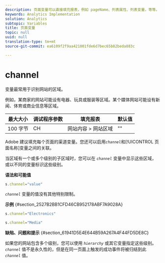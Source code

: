 ```yaml
---
description: 页面变量可以直接填充报表，例如 pageName、列表属性、列表变量，等等。
keywords: Analytics Implementation
solution: Analytics
subtopic: Variables
title: 页面变量
topic: null
uuid: null
translation-type: tm+mt
source-git-commit: ea6109f2f9aa421001fde6d7bec65b82beda883c

---
```



# channel

 变量最常用于识别网站的区域。

<!-- 

channel.xml

 -->

例如，某商家的网站可能设有电器、玩具或服装等区域。某个媒体网站可能设有新闻、体育或商业信息等区域。

| 最大大小 | 调试程序参数 | 填充报表 | 默认值 |
|---|---|---|---|
| 100 字节 | CH | 网站内容 &gt; 网站区域 | "" |

Adobe 建议填充每个页面的渠道变量。您还可以启用&#x200B;*`channel`*&#x200B;和[!UICONTROL 页面名称]变量之间的关联。

当区域有一个或多个级别的子区域时，您可以在 *`channel`* 变量中显示这些区域，或以不同的变量标识这些级别。

**语法和可能值**

```js
s.channel="value"
```

*`channel`* 变量的值没有其他特别限制。

**示例** {#section_2527B2BB1CFD46CB952178ABF7A9028A}

```js
s.channel="Electronics"
```

```js
s.channel="Media"
```

**缺陷、问题和提示** {#section_61941D5E4E644B59A267A4F44FD5DE8C}

如果您的网站包含多个级别，您可以使用 *`hierarchy`* 或其它变量指定这些级别。*`channel`* 值不是永久性的，但是在同一页面上触发的成功事件将被归结到此 *`channel`* 值。
